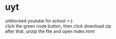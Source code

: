 # uyt
unblocked youtube for school >:)  
click the green code button, then click download zip  
after that, unzip the file and open index.html  
